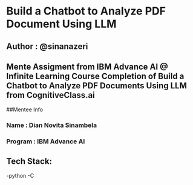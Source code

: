 # Build a Chatbot to Analyze PDF Document Using LLM
## Author : @sinanazeri

Mente Assigment from IBM Advance AI @ Infinite Learning
Course Completion of Build a Chatbot to Analyze PDF Documents  Using LLM from CognitiveClass.ai
---
##Mentee Info
### Name : Dian Novita Sinambela
### Program : IBM Advance AI

## Tech Stack:
-python
-C
